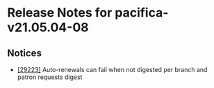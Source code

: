 
# Release Notes for pacifica-v21.05.04-08

## Notices

- [[29223]](http://bugs.koha-community.org/bugzilla3/show_bug.cgi?id=29223) Auto-renewals can fail when not digested per branch and patron requests digest


